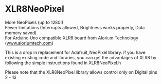 # XLR8NeoPixel
More NeoPixels (up to 1280!)  
Fewer limitations (Interrupts allowed, Brightness works properly, Data memory saved)  
For Arduino Uno compatible XLR8 board from Alorium Technology (www.aloriumtech.com)

This is a drop in replacement for Adafruit_NeoPixel library. If you have existing existing code and libraries, you can get the advantages of XLR8 by following the simple instructions found in XLR8NeoPixel.h

Please note that the XLR8NeoPixel library allows control only on Digital pins 2 - 13

